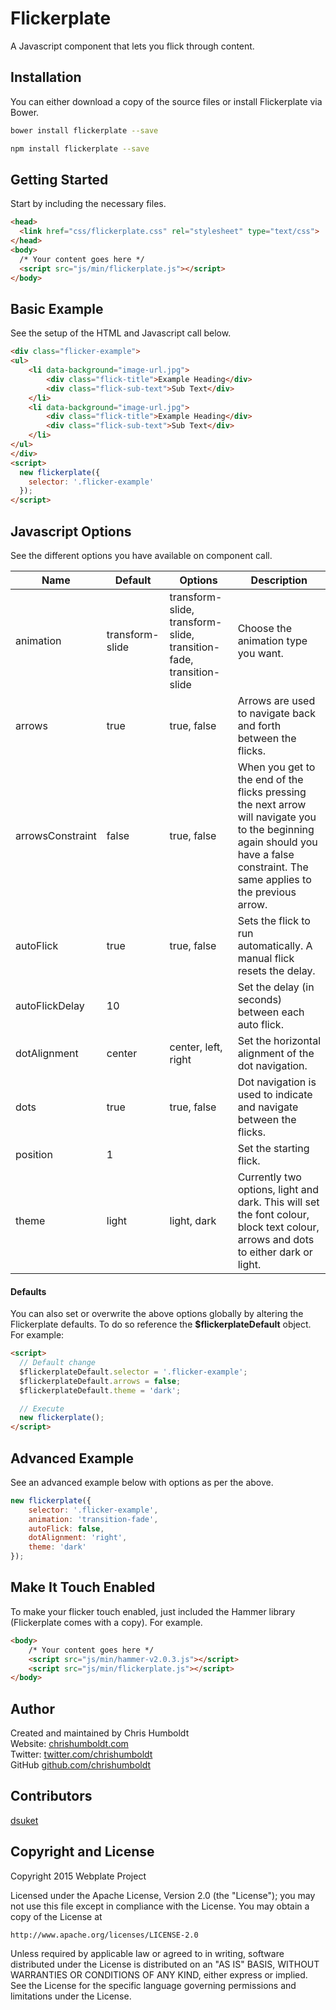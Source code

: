 # Flickerplate
A Javascript component that lets you flick through content.

## Installation
You can either download a copy of the source files or install Flickerplate via Bower.

```bash
bower install flickerplate --save
```

```bash
npm install flickerplate --save
```

## Getting Started

Start by including the necessary files.

```html
<head>
  <link href="css/flickerplate.css" rel="stylesheet" type="text/css">
</head>
<body>
  /* Your content goes here */
  <script src="js/min/flickerplate.js"></script>
</body>
```

## Basic Example
See the setup of the HTML and Javascript call below.

```html
<div class="flicker-example">
<ul>
	<li data-background="image-url.jpg">
		<div class="flick-title">Example Heading</div>
		<div class="flick-sub-text">Sub Text</div>
	</li>
	<li data-background="image-url.jpg">
		<div class="flick-title">Example Heading</div>
		<div class="flick-sub-text">Sub Text</div>
	</li>
</ul>
</div>
<script>
  new flickerplate({
  	selector: '.flicker-example'
  });
</script>
```

## Javascript Options
See the different options you have available on component call.

| Name | Default | Options | Description |
| ---- | ---- | ---- | ---- |
| animation | transform-slide | transform-slide, transform-slide, transition-fade, transition-slide | Choose the animation type you want. |
| arrows | true | true, false | Arrows are used to navigate back and forth between the flicks. |
| arrowsConstraint | false | true, false | When you get to the end of the flicks pressing the next arrow will navigate you to the beginning again should you have a false constraint. The same applies to the previous arrow. |
| autoFlick | true | true, false | Sets the flick to run automatically. A manual flick resets the delay. |
| autoFlickDelay | 10 | | Set the delay (in seconds) between each auto flick. |
| dotAlignment | center | center, left, right | Set the horizontal alignment of the dot navigation. |
| dots | true | true, false | Dot navigation is used to indicate and navigate between the flicks. |
| position | 1 | | Set the starting flick. |
| theme | light | light, dark | Currently two options, light and dark. This will set the font colour, block text colour, arrows and dots to either dark or light. |

#### Defaults
You can also set or overwrite the above options globally by altering the Flickerplate defaults. To do so reference the **$flickerplateDefault** object. For example:

```html
<script>
  // Default change
  $flickerplateDefault.selector = '.flicker-example';
  $flickerplateDefault.arrows = false;
  $flickerplateDefault.theme = 'dark';

  // Execute
  new flickerplate();
</script>
```

## Advanced Example
See an advanced example below with options as per the above.

```js
new flickerplate({
	selector: '.flicker-example',
	animation: 'transition-fade',
	autoFlick: false,
	dotAlignment: 'right',
	theme: 'dark'
});
```

## Make It Touch Enabled
To make your flicker touch enabled, just included the Hammer library (Flickerplate comes with a copy). For example.

```html
<body>
	/* Your content goes here */
	<script src="js/min/hammer-v2.0.3.js"></script>
	<script src="js/min/flickerplate.js"></script>
</body>
```

## Author
Created and maintained by Chris Humboldt<br>
Website: <a href="http://chrishumboldt.com/">chrishumboldt.com</a><br>
Twitter: <a href="https://twitter.com/chrishumboldt">twitter.com/chrishumboldt</a><br>
GitHub <a href="https://github.com/chrishumboldt">github.com/chrishumboldt</a><br>

## Contributors
<a href="https://github.com/dsuket">dsuket</a>

## Copyright and License
Copyright 2015 Webplate Project

Licensed under the Apache License, Version 2.0 (the "License");
you may not use this file except in compliance with the License.
You may obtain a copy of the License at

    http://www.apache.org/licenses/LICENSE-2.0

Unless required by applicable law or agreed to in writing, software
distributed under the License is distributed on an "AS IS" BASIS,
WITHOUT WARRANTIES OR CONDITIONS OF ANY KIND, either express or implied.
See the License for the specific language governing permissions and
limitations under the License.
